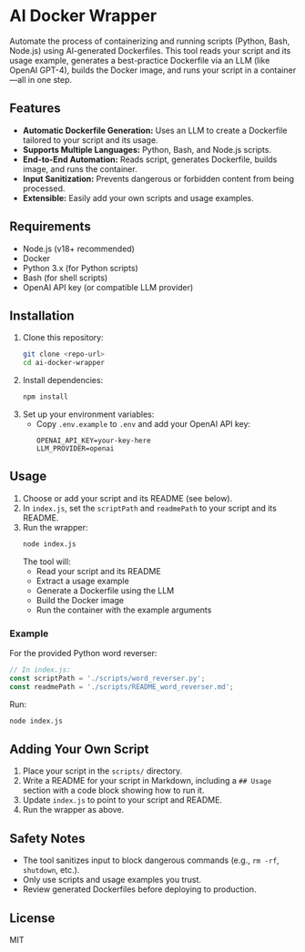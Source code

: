 # AI Docker Wrapper

Automate the process of containerizing and running scripts (Python, Bash, Node.js) using AI-generated Dockerfiles. This tool reads your script and its usage example, generates a best-practice Dockerfile via an LLM (like OpenAI GPT-4), builds the Docker image, and runs your script in a container—all in one step.

## Features
- **Automatic Dockerfile Generation:** Uses an LLM to create a Dockerfile tailored to your script and its usage.
- **Supports Multiple Languages:** Python, Bash, and Node.js scripts.
- **End-to-End Automation:** Reads script, generates Dockerfile, builds image, and runs the container.
- **Input Sanitization:** Prevents dangerous or forbidden content from being processed.
- **Extensible:** Easily add your own scripts and usage examples.

## Requirements
- Node.js (v18+ recommended)
- Docker
- Python 3.x (for Python scripts)
- Bash (for shell scripts)
- OpenAI API key (or compatible LLM provider)

## Installation
1. Clone this repository:
   ```bash
   git clone <repo-url>
   cd ai-docker-wrapper
   ```
2. Install dependencies:
   ```bash
   npm install
   ```
3. Set up your environment variables:
   - Copy `.env.example` to `.env` and add your OpenAI API key:
     ```env
     OPENAI_API_KEY=your-key-here
     LLM_PROVIDER=openai
     ```

## Usage
1. Choose or add your script and its README (see below).
2. In `index.js`, set the `scriptPath` and `readmePath` to your script and its README.
3. Run the wrapper:
   ```bash
   node index.js
   ```
   The tool will:
   - Read your script and its README
   - Extract a usage example
   - Generate a Dockerfile using the LLM
   - Build the Docker image
   - Run the container with the example arguments

### Example
For the provided Python word reverser:
```js
// In index.js:
const scriptPath = './scripts/word_reverser.py';
const readmePath = './scripts/README_word_reverser.md';
```
Run:
```bash
node index.js
```

## Adding Your Own Script
1. Place your script in the `scripts/` directory.
2. Write a README for your script in Markdown, including a `## Usage` section with a code block showing how to run it.
3. Update `index.js` to point to your script and README.
4. Run the wrapper as above.

## Safety Notes
- The tool sanitizes input to block dangerous commands (e.g., `rm -rf`, `shutdown`, etc.).
- Only use scripts and usage examples you trust.
- Review generated Dockerfiles before deploying to production.

## License
MIT 